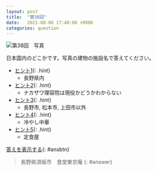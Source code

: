 ```yaml
---
layout: post
title:  "第38回"
date:   2021-08-06 17:40:00 +0900
categories: question
---
```



![第38回　写真](/kokodoko/images/q38.jpg "ナカザワ理容院")

日本国内のどこかです。写真の建物の施設名で答えてください。

- [ヒント1](javascript:void(0)){: .hint}
   - 長野県内
- [ヒント2](javascript:void(0)){: .hint}  
   - ナカザワ理容院は現役かどうかわからない
- [ヒント3](javascript:void(0)){: .hint}  
   - 長野市, 松本市, 上田市以外
- [ヒント4](javascript:void(0)){: .hint}  
   - 冷やし中華
- [ヒント5](javascript:void(0)){: .hint}  
   - 定食屋

[答えを表示する](javascript:void(0)){: #ansbtn}

>長野県須坂市　食堂東京庵
{: #answer}